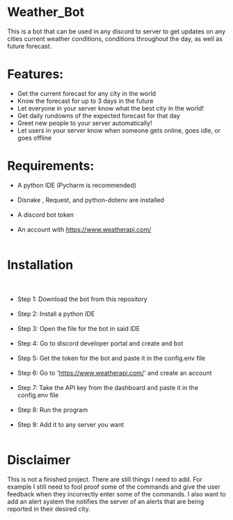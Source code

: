 # Weather_Bot

This is a bot that can be used in any discord to server to get updates on any cities current weather conditions, conditions throughout the day, as well as future forecast.

# Features:
- Get the current forecast for any city in the world
- Know the forecast for up to 3 days in the future
- Let everyone in your server know what the best city in the world!
- Get daily rundowns of the expected forecast for that day
- Greet new people to your server automatically!
- Let users in your server know when someone gets online, goes idle, or goes offline

# Requirements:
- A python IDE (Pycharm is recommended) <br /> <br />
- Disnake , Request, and python-dotenv are installed <br /> <br />
- A discord bot token <br /> <br />
- An account with https://www.weatherapi.com/ <br /> <br />
 
# Installation <br /> <br />
- Step 1: Download the bot from this repository <br /> <br />
- Step 2: Install a python IDE <br /> <br />
- Step 3: Open the file for the bot in said IDE <br /> <br />
- Step 4: Go to discord developer portal and create and bot <br /> <br />
- Step 5: Get the token for the bot and paste it in the config.env file <br /> <br />
- Step 6: Go to 'https://www.weatherapi.com/' and create an account <br /> <br />
- Step 7: Take the API key from the dashboard and paste it in the config.env file <br /> <br />
- Step 8: Run the program <br /> <br />
- Step 9: Add it to any server you want <br /> <br />

# Disclaimer

This is not a finished project. There are still things I need to add. For example I still need to fool proof some of the commands and give the user feedback when they incorrectly enter some of the commands. I also want to add an alert system the notifies the server of an alerts that are being reported in their desired city.

